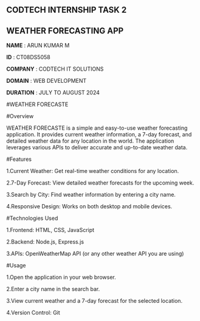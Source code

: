 ## CODTECH INTERNSHIP TASK 2 
## WEATHER FORECASTING APP

**NAME**    :    ARUN KUMAR M

**ID**  :  CT08DS5058

**COMPANY**  :  CODTECH IT SOLUTIONS

**DOMAIN**  :  WEB DEVELOPMENT

**DURATION**  :  JULY TO AUGUST  2024

#WEATHER FORECASTE
 
#Overview

WEATHER FORECASTE is a simple and easy-to-use weather forecasting application. It provides current weather information, a 7-day forecast, and detailed weather data for any location in the world. The application leverages various APIs to deliver accurate and up-to-date weather data.

#Features

1.Current Weather: Get real-time weather conditions for any location.

2.7-Day Forecast: View detailed weather forecasts for the upcoming week.

3.Search by City: Find weather information by entering a city name.

4.Responsive Design: Works on both desktop and mobile devices.

#Technologies Used

1.Frontend: HTML, CSS, JavaScript

2.Backend: Node.js, Express.js

3.APIs: OpenWeatherMap API (or any other weather API you are using)

#Usage

1.Open the application in your web browser.

2.Enter a city name in the search bar.

3.View current weather and a 7-day forecast for the selected location.

4.Version Control: Git
